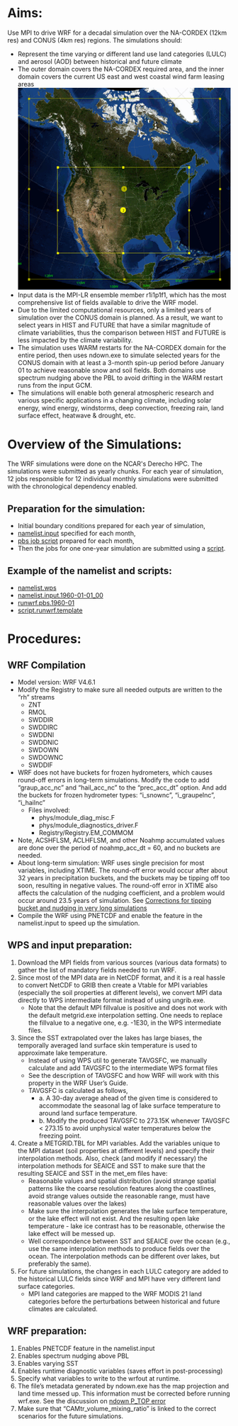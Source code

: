 # **Aims:**
Use MPI to drive WRF for a decadal simulation over the NA-CORDEX (12km res) and CONUS (4km res) regions. The simulations should:
- Represent the time varying or different land use land categories (LULC) and aerosol (AOD) between historical and future climate
- The outer domain covers the NA-CORDEX required area, and the inner domain covers the current US east and west coastal wind farm leasing areas
    ![model_domains](https://github.com/levinzx/NA-CORDEX-CMIP6-CORNELL/blob/main/model_domain.png)
- Input data is the MPI-LR ensemble member r1i1p1f1, which has the most comprehensive list of fields available to drive the WRF model.
- Due to the limited computational resources, only a limited years of simulation over the CONUS domain is planned. As a result, we want to select years in HIST and FUTURE that have a similar magnitude of climate variabilities, thus the comparison between HIST and FUTURE is less impacted by the climate variability.
- The simulation uses WARM restarts for the NA-CORDEX domain for the entire period, then uses ndown.exe to simulate selected years for the CONUS domain with at least a 3-month spin-up period before January 01 to achieve reasonable snow and soil fields. Both domains use spectrum nudging above the PBL to avoid drifting in the WARM restart runs from the input GCM.
- The simulations will enable both general atmospheric research and various specific applications in a changing climate, including solar energy, wind energy, windstorms, deep convection, freezing rain, land surface effect, heatwave & drought, etc.

# **Overview of the Simulations:**
The WRF simulations were done on the NCAR's Derecho HPC. The simulations were submitted as yearly chunks. For each year of simulation, 12 jobs responsible for 12 individual monthly simulations were submitted with the chronological dependency enabled.

## **Preparation for the simulation:**
- Initial boundary conditions prepared for each year of simulation,
- [namelist.input](https://github.com/levinzx/NA-CORDEX-CMIP6-CORNELL/blob/main/namelist.input.1960-01-01_00) specified for each month,
- [pbs job script](https://github.com/levinzx/NA-CORDEX-CMIP6-CORNELL/blob/main/runwrf.pbs.1960-01) prepared for each month,
- Then the jobs for one one-year simulation are submitted using a [script](https://github.com/levinzx/NA-CORDEX-CMIP6-CORNELL/blob/main/script.runwrf.template).

## **Example of the namelist and scripts:**
- [namelist.wps](https://github.com/levinzx/NA-CORDEX-CMIP6-CORNELL/blob/main/namelist.wps)
- [namelist.input.1960-01-01_00](https://github.com/levinzx/NA-CORDEX-CMIP6-CORNELL/blob/main/namelist.input.1960-01-01_00)
- [runwrf.pbs.1960-01](https://github.com/levinzx/NA-CORDEX-CMIP6-CORNELL/blob/main/runwrf.pbs.1960-01)
- [script.runwrf.template](https://github.com/levinzx/NA-CORDEX-CMIP6-CORNELL/blob/main/script.runwrf.template)

# **Procedures:**
## **WRF Compilation**
- Model version: WRF V4.6.1
- Modify the Registry to make sure all needed outputs are written to the “rh” streams
    + ZNT
    + RMOL
    + SWDDIR
    + SWDDIRC
    + SWDDNI
    + SWDDNIC
    + SWDOWN
    + SWDOWNC
    + SWDDIF
- WRF does not have buckets for frozen hydrometers, which causes round-off errors in long-term simulations. Modify the code to add “graup_acc_nc” and “hail_acc_nc” to the “prec_acc_dt” option. And add the buckets for frozen hydrometer types: “i_snownc”, “i_graupelnc”, “i_hailnc”
    + Files involved:
        * phys/module_diag_misc.F
        * phys/module_diagnostics_driver.F
        * Registry/Registry.EM_COMMOM
- Note, ACSHFLSM, ACLHFLSM, and other Noahmp accumulated values are done over the period of noahmp_acc_dt = 60, and no buckets are needed.
- About long-term simulation: WRF uses single precision for most variables, including XTIME. The round-off error would occur after about 32 years in precipitation buckets, and the buckets may be tipping off too soon, resulting in negative values. The round-off error in XTIME also affects the calculation of the nudging coefficient, and a problem would occur around 23.5 years of simulation. See [Corrections for tipping bucket and nudging in very long simulations](https://github.com/wrf-model/WRF/pull/2063)
- Compile the WRF using PNETCDF and enable the feature in the namelist.input to speed up the simulation.

## **WPS and input preparation:**
1)	Download the MPI fields from various sources (various data formats) to gather the list of mandatory fields needed to run WRF.
2)	Since most of the MPI data are in NetCDF format, and it is a real hassle to convert NetCDF to GRIB then create a Vtable for MPI variables (especially the soil properties at different levels), we convert MPI data directly to WPS intermediate format instead of using ungrib.exe.
    - Note that the default MPI fillvalue is positive and does not work with the default metgrid.exe interpolation setting. One needs to replace the fillvalue to a negative one, e.g. -1E30, in the WPS intermediate files.
3)	Since the SST extrapolated over the lakes has large biases, the temporally averaged land surface skin temperature is used to approximate lake temperature.
    - Instead of using WPS util to generate TAVGSFC, we manually calculate and add TAVGSFC to the intermediate WPS format files
    - See the description of TAVGSFC and how WRF will work with this property in the WRF User’s Guide.
    - TAVGSFC is calculated as follows,
        - a.	A 30-day average ahead of the given time is considered to accommodate the seasonal lag of lake surface temperature to around land surface temperature.
        - b.	Modify the produced TAVGSFC to 273.15K whenever TAVGSFC < 273.15 to avoid unphysical water temperatures below the freezing point.
4)	Create a METGRID.TBL for MPI variables. Add the variables unique to the MPI dataset (soil properties at different levels) and specify their interpolation methods. Also, check (and modify if necessary) the interpolation methods for SEAICE and SST to make sure that the resulting SEAICE and SST in the met_em files have:
    - Reasonable values and spatial distribution (avoid strange spatial patterns like the coarse resolution features along the coastlines, avoid strange values outside the reasonable range, must have reasonable values over the lakes)
    - Make sure the interpolation generates the lake surface temperature, or the lake effect will not exist. And the resulting open lake temperature - lake ice contrast has to be reasonable, otherwise the lake effect will be messed up.
    - Well correspondence between SST and SEAICE over the ocean (e.g., use the same interpolation methods to produce fields over the ocean. The interpolation methods can be different over lakes, but preferably the same).
5)	For future simulations, the changes in each LULC category are added to the historical LULC fields since WRF and MPI have very different land surface categories.
    - MPI land categories are mapped to the WRF MODIS 21 land categories before the perturbations between historical and future climates are calculated.

## **WRF preparation:**
1)	Enables PNETCDF feature in the namelist.input
2)	Enables spectrum nudging above PBL
3)	Enables varying SST
4)	Enables runtime diagnostic variables (saves effort in post-processing)
5)	Specify what variables to write to the wrfout at runtime.
6)	The file’s metadata generated by ndown.exe has the map projection and land time messed up. This information must be corrected before running wrf.exe. See the discussion on [ndown P_TOP error](https://forum.mmm.ucar.edu/threads/ndown-p_top-error-please-help.17476/#post-47491)
7)	Make sure that “CAMtr_volume_mixing_ratio” is linked to the correct scenarios for the future simulations.

